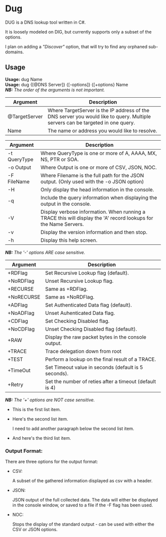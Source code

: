 # Dug
DUG is a DNS lookup tool written in C#.

It is loosely modeled on DIG, but currently supports only a subset of the options.

I plan on adding a *"Discover"* option, that will try to find any orphaned sub-domains.

## Usage
**Usage:** dug Name  
**Usage:** dug {[@DNS Server]} {[-options]} {[+options} Name  
***NB:** The order of the arguments is not important.*

|  Argument  | Description |
| ---------- | --- |
| @TargetServer | Where TargetServer is the IP address of the DNS server you would like to query. Multiple servers can be targeted in one query. |
| Name | The name or address you would like to resolve. |

|  Argument  | Description |
| ---------- | --- |
| -t QueryType | Where QueryType is one or more of A, AAAA, MX, NS, PTR or SOA. |
|-o Output | Where Output is one or more of CSV, JSON, NOC. |
|-F FileName |        Where Filename is the full path for the JSON output. (Only used with the -o JSON option) |
|-H | Only display the head information in the console. |
|-q | Include the query information when displaying the output in the console. |
|-V | Display verbose information.  When running a TRACE this will display the 'A' record lookups for the Name Servers. |
|-v |  Display the version information and then stop. |
|-h |  Display this help screen. |

***NB:** The '-' options ARE case sensitive.*

|  Argument  | Description |
| ---------- | --- |
|+RDFlag |Set Recursive Lookup flag (default). |
|+NoRDFlag | Unset Recursive Lookup flag.|
|+RECURSE | Same as +RDFlag. |
|+NoRECURSE | Same as +NoRDFlag. |
|+ADFlag | Set Authenticated Data flag (default). |
|+NoADFlag | Unset Auhenticated Data flag. |
|+CDFlag | Set Checking Disabled flag. |
|+NoCDFlag | Unset Checking Disabled flag (default). |
|+RAW | Display the raw packet bytes in the console output. |
|+TRACE | Trace delegation down from root |
|+TEST |  Perform a lookup on the final result of a TRACE. |
|+TimeOut | Set Timeout value in seconds (default is 5 seconds). |
|+Retry | Set the number of reties after a timeout (default is 4) |

***NB:** The '+' options are NOT case sensitive.*

* This is the first list item.
* Here's the second list item.

    I need to add another paragraph below the second list item.

* And here's the third list item.

### Output Format:
There are three options for the output format:
* CSV:

    A subset of the gathered information displayed as csv with a header.
* JSON:

    JSON output of the full collected data. The data will either be displayed in the console window, or saved to a file if the -F flag has been used.
* NOC:

    Stops the display of the standard output - can be used with either the CSV or JSON options.
